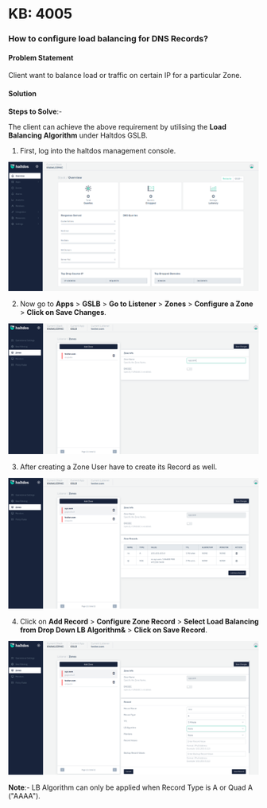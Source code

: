 # KB: 4005

### **How to configure load balancing for DNS Records?**

#### **Problem Statement**

Client want to balance load or traffic on certain IP for a particular Zone. 
​

#### **Solution**

**Steps to Solve**:-

The client can achieve the above requirement by utilising the **Load Balancing Algorithm** under Haltdos GSLB.
​
1. First, log into the haltdos management console.

![kb-4005](/img/gslb/kb/v2/overview_kb_4005_1.png)

2. Now go to **Apps** > **GSLB** > **Go to Listener** > **Zones** > **Configure a Zone** > **Click on Save Changes**. 

![kb-4005](/img/gslb/kb/v2/zone_kb_4005_2.png)

3. After creating a Zone User have to create its Record as well. 

![kb-4005](/img/gslb/kb/v2/zone_kb_4005_3.png)

4. Click on **Add Record** > **Configure Zone Record** > **Select Load Balancing from Drop Down LB Algorithm&** > **Click on Save Record**.

![kb-4005](/img/gslb/kb/v2/zone_kb_4005_4.png)

**Note**:- LB Algorithm can only be applied when Record Type is A or Quad A ("AAAA"). 
